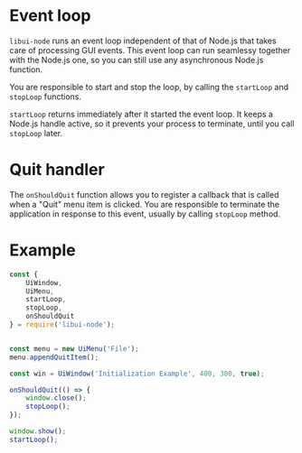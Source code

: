 # Event loop

`libui-node` runs an event loop independent of that of Node.js that takes care of processing GUI events. This event loop can run seamlessy together with the Node.js one, so you can still use any asynchronous Node.js function.

You are responsible to start and stop the loop, by calling the `startLoop` and `stopLoop` functions.

`startLoop` returns immediately after it started the event loop. It keeps
a Node.js handle active, so it prevents your process to terminate, until
you call `stopLoop` later.

# Quit handler

The `onShouldQuit` function allows you to register a callback that is called when a "Quit" menu item is clicked. You are responsible to terminate the application in response to this event, usually by calling `stopLoop` method.

# Example

```js
const {
	UiWindow,
	UiMenu,
	startLoop,
	stopLoop,
	onShouldQuit
} = require('libui-node');


const menu = new UiMenu('File');
menu.appendQuitItem();

const win = UiWindow('Initialization Example', 400, 300, true);

onShouldQuit(() => {
	window.close();
	stopLoop();
});

window.show();
startLoop();
```
